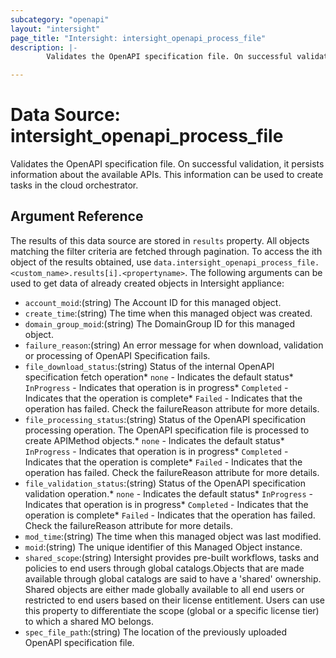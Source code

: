 ```yaml
---
subcategory: "openapi"
layout: "intersight"
page_title: "Intersight: intersight_openapi_process_file"
description: |-
        Validates the OpenAPI specification file. On successful validation, it persists information about the available APIs. This information can be used to create tasks in the cloud orchestrator.

---
```


# Data Source: intersight_openapi_process_file
Validates the OpenAPI specification file. On successful validation, it persists information about the available APIs. This information can be used to create tasks in the cloud orchestrator.
## Argument Reference
The results of this data source are stored in `results` property.
All objects matching the filter criteria are fetched through pagination.
To access the ith object of the results obtained, use `data.intersight_openapi_process_file.<custom_name>.results[i].<propertyname>`.
The following arguments can be used to get data of already created objects in Intersight appliance:
* `account_moid`:(string) The Account ID for this managed object. 
* `create_time`:(string) The time when this managed object was created. 
* `domain_group_moid`:(string) The DomainGroup ID for this managed object. 
* `failure_reason`:(string) An error message for when download, validation or processing of OpenAPI Specification fails. 
* `file_download_status`:(string) Status of the internal OpenAPI specification fetch operation* `none` - Indicates the default status* `InProgress` - Indicates that operation is in progress* `Completed` - Indicates that the operation is complete* `Failed` - Indicates that the operation has failed. Check the failureReason attribute for more details. 
* `file_processing_status`:(string) Status of the OpenAPI specification processing operation. The OpenAPI specification file is processed to create APIMethod objects.* `none` - Indicates the default status* `InProgress` - Indicates that operation is in progress* `Completed` - Indicates that the operation is complete* `Failed` - Indicates that the operation has failed. Check the failureReason attribute for more details. 
* `file_validation_status`:(string) Status of the OpenAPI specification validation operation.* `none` - Indicates the default status* `InProgress` - Indicates that operation is in progress* `Completed` - Indicates that the operation is complete* `Failed` - Indicates that the operation has failed. Check the failureReason attribute for more details. 
* `mod_time`:(string) The time when this managed object was last modified. 
* `moid`:(string) The unique identifier of this Managed Object instance. 
* `shared_scope`:(string) Intersight provides pre-built workflows, tasks and policies to end users through global catalogs.Objects that are made available through global catalogs are said to have a 'shared' ownership. Shared objects are either made globally available to all end users or restricted to end users based on their license entitlement. Users can use this property to differentiate the scope (global or a specific license tier) to which a shared MO belongs. 
* `spec_file_path`:(string) The location of the previously uploaded OpenAPI specification file. 
 
